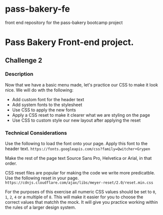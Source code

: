 # pass-bakery-fe
front end repository for the pass-bakery bootcamp project

# Pass Bakery Front-end project.

## Challenge 2

### Description
Now that we have a basic menu made, let's practice  our CSS to make it look nice. We will do wth the following:
* Add custom font for the header text 
* Add system fonts to the stylesheet
* Use CSS to apply the new fonts
* Apply a CSS reset to make it clearer what we are styling on the page
* Use CSS to custom style our new layout after applying the reset

### Technical Considerations
Use the following to load the font onto your page. Apply this font to the header text.
`https://fonts.googleapis.com/css?family=Qwitcher+Grypen`

Make the rest of the page text Source Sans Pro, Helvetica or Arial, in that order.

CSS reset files are popular for making the code we write more predicatble. Use the following reset in your page.
`https://cdnjs.cloudflare.com/ajax/libs/meyer-reset/2.0/reset.min.css`

For the purposes of this exercise all numeric CSS values should be set to `0`, `1`, `2`, `4` or a multiple of `8`. This will make it easier for you to choose the correct values that matchh the mock. It will give you practice working within the rules of a larger design system.
